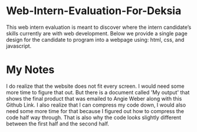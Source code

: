 # Web-Intern-Evaluation-For-Deksia
This web intern evaluation is meant to discover where the intern candidate’s skills currently are with web development. Below we provide a single page design for the candidate to program into a webpage using: html, css, and javascript. 


# My Notes
I do realize that the website does not fit every screen. I would need some more time to figure that out. But there is a document called 'My output' that shows the final product that was emailed to Angie Weber along with this Github Link.
I also realize that I can compress my code down, I would also need some more time for that because I figured out how to compress the code half way through. That is also why the code looks slightly different between the first half and the second half.

